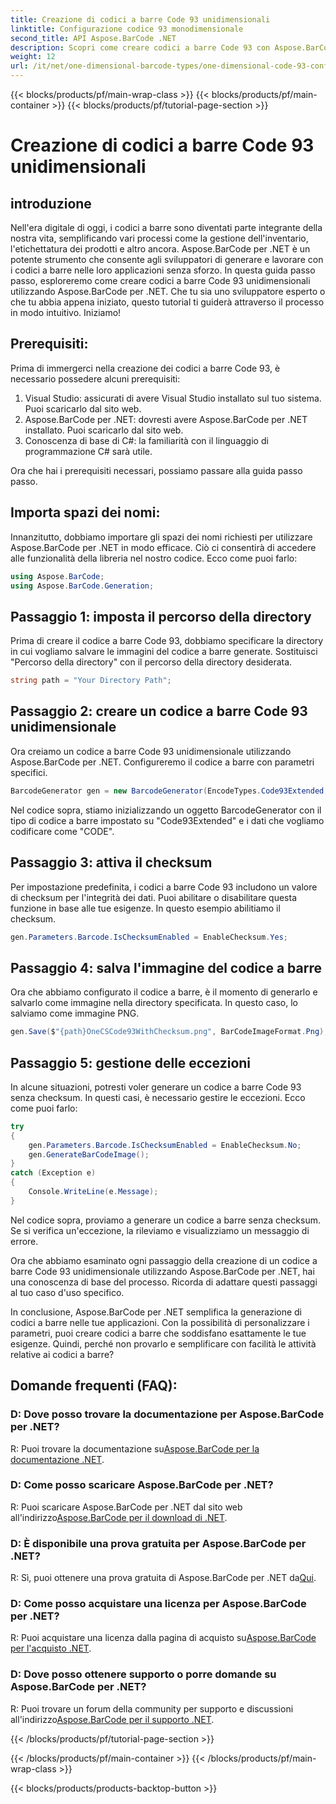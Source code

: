 ```yaml
---
title: Creazione di codici a barre Code 93 unidimensionali
linktitle: Configurazione codice 93 monodimensionale
second_title: API Aspose.BarCode .NET
description: Scopri come creare codici a barre Code 93 con Aspose.BarCode per .NET. Guida passo passo per la generazione di codici a barre.
weight: 12
url: /it/net/one-dimensional-barcode-types/one-dimensional-code-93-configuration/
---
```


{{< blocks/products/pf/main-wrap-class >}}
{{< blocks/products/pf/main-container >}}
{{< blocks/products/pf/tutorial-page-section >}}

# Creazione di codici a barre Code 93 unidimensionali


## introduzione

Nell'era digitale di oggi, i codici a barre sono diventati parte integrante della nostra vita, semplificando vari processi come la gestione dell'inventario, l'etichettatura dei prodotti e altro ancora. Aspose.BarCode per .NET è un potente strumento che consente agli sviluppatori di generare e lavorare con i codici a barre nelle loro applicazioni senza sforzo. In questa guida passo passo, esploreremo come creare codici a barre Code 93 unidimensionali utilizzando Aspose.BarCode per .NET. Che tu sia uno sviluppatore esperto o che tu abbia appena iniziato, questo tutorial ti guiderà attraverso il processo in modo intuitivo. Iniziamo!

## Prerequisiti:

Prima di immergerci nella creazione dei codici a barre Code 93, è necessario possedere alcuni prerequisiti:
1. Visual Studio: assicurati di avere Visual Studio installato sul tuo sistema. Puoi scaricarlo dal sito web.
2. Aspose.BarCode per .NET: dovresti avere Aspose.BarCode per .NET installato. Puoi scaricarlo dal sito web.
3. Conoscenza di base di C#: la familiarità con il linguaggio di programmazione C# sarà utile.

Ora che hai i prerequisiti necessari, possiamo passare alla guida passo passo.

## Importa spazi dei nomi:

Innanzitutto, dobbiamo importare gli spazi dei nomi richiesti per utilizzare Aspose.BarCode per .NET in modo efficace. Ciò ci consentirà di accedere alle funzionalità della libreria nel nostro codice. Ecco come puoi farlo:

```csharp
using Aspose.BarCode;
using Aspose.BarCode.Generation;
```

## Passaggio 1: imposta il percorso della directory

Prima di creare il codice a barre Code 93, dobbiamo specificare la directory in cui vogliamo salvare le immagini del codice a barre generate. Sostituisci "Percorso della directory" con il percorso della directory desiderata.

```csharp
string path = "Your Directory Path";
```

## Passaggio 2: creare un codice a barre Code 93 unidimensionale

Ora creiamo un codice a barre Code 93 unidimensionale utilizzando Aspose.BarCode per .NET. Configureremo il codice a barre con parametri specifici.

```csharp
BarcodeGenerator gen = new BarcodeGenerator(EncodeTypes.Code93Extended, "CODE");
```

Nel codice sopra, stiamo inizializzando un oggetto BarcodeGenerator con il tipo di codice a barre impostato su "Code93Extended" e i dati che vogliamo codificare come "CODE".

## Passaggio 3: attiva il checksum

Per impostazione predefinita, i codici a barre Code 93 includono un valore di checksum per l'integrità dei dati. Puoi abilitare o disabilitare questa funzione in base alle tue esigenze. In questo esempio abilitiamo il checksum.

```csharp
gen.Parameters.Barcode.IsChecksumEnabled = EnableChecksum.Yes;
```

## Passaggio 4: salva l'immagine del codice a barre

Ora che abbiamo configurato il codice a barre, è il momento di generarlo e salvarlo come immagine nella directory specificata. In questo caso, lo salviamo come immagine PNG.

```csharp
gen.Save($"{path}OneCSCode93WithChecksum.png", BarCodeImageFormat.Png);
```

## Passaggio 5: gestione delle eccezioni

In alcune situazioni, potresti voler generare un codice a barre Code 93 senza checksum. In questi casi, è necessario gestire le eccezioni. Ecco come puoi farlo:

```csharp
try
{
    gen.Parameters.Barcode.IsChecksumEnabled = EnableChecksum.No;
    gen.GenerateBarCodeImage();
}
catch (Exception e)
{
    Console.WriteLine(e.Message);
}
```

Nel codice sopra, proviamo a generare un codice a barre senza checksum. Se si verifica un'eccezione, la rileviamo e visualizziamo un messaggio di errore.

Ora che abbiamo esaminato ogni passaggio della creazione di un codice a barre Code 93 unidimensionale utilizzando Aspose.BarCode per .NET, hai una conoscenza di base del processo. Ricorda di adattare questi passaggi al tuo caso d'uso specifico.

In conclusione, Aspose.BarCode per .NET semplifica la generazione di codici a barre nelle tue applicazioni. Con la possibilità di personalizzare i parametri, puoi creare codici a barre che soddisfano esattamente le tue esigenze. Quindi, perché non provarlo e semplificare con facilità le attività relative ai codici a barre?

## Domande frequenti (FAQ):

### D: Dove posso trovare la documentazione per Aspose.BarCode per .NET?
 R: Puoi trovare la documentazione su[Aspose.BarCode per la documentazione .NET](https://reference.aspose.com/barcode/net/).

### D: Come posso scaricare Aspose.BarCode per .NET?
 R: Puoi scaricare Aspose.BarCode per .NET dal sito web all'indirizzo[Aspose.BarCode per il download di .NET](https://releases.aspose.com/barcode/net/).

### D: È disponibile una prova gratuita per Aspose.BarCode per .NET?
 R: Sì, puoi ottenere una prova gratuita di Aspose.BarCode per .NET da[Qui](https://releases.aspose.com/).

### D: Come posso acquistare una licenza per Aspose.BarCode per .NET?
 R: Puoi acquistare una licenza dalla pagina di acquisto su[Aspose.BarCode per l'acquisto .NET](https://purchase.aspose.com/buy).

### D: Dove posso ottenere supporto o porre domande su Aspose.BarCode per .NET?
 R: Puoi trovare un forum della community per supporto e discussioni all'indirizzo[Aspose.BarCode per il supporto .NET](https://forum.aspose.com/c/barcode/13).

{{< /blocks/products/pf/tutorial-page-section >}}

{{< /blocks/products/pf/main-container >}}
{{< /blocks/products/pf/main-wrap-class >}}

{{< blocks/products/products-backtop-button >}}
